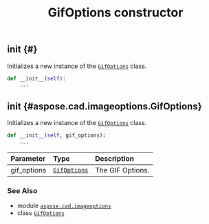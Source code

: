﻿---
title: GifOptions constructor
second_title: Aspose.CAD for Python via .NET API References
description: 
type: docs
weight: 10
url: /aspose.cad.imageoptions/gifoptions/__init__/
is_root: false
---

## __init__ {#}

Initializes a new instance of the [`GifOptions`](/cad/python-net/aspose.cad.imageoptions/gifoptions) class.



```python
def __init__(self):
    ...
```




## __init__ {#aspose.cad.imageoptions.GifOptions}

Initializes a new instance of the [`GifOptions`](/cad/python-net/aspose.cad.imageoptions/gifoptions) class.



```python
def __init__(self, gif_options):
    ...
```


| Parameter | Type | Description |
| :- | :- | :- |
| gif_options | [`GifOptions`](/cad/python-net/aspose.cad.imageoptions/gifoptions) | The GIF Options. |



### See Also
* module [`aspose.cad.imageoptions`](../../)
* class [`GifOptions`](/cad/python-net/aspose.cad.imageoptions/gifoptions)
